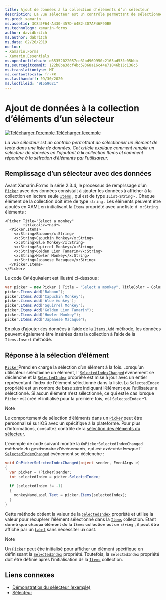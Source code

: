 ```yaml
---
title: Ajout de données à la collection d’éléments d’un sélecteur
description: La vue sélecteur est un contrôle permettant de sélectionner un élément de texte dans une liste de données. Cet article explique comment remplir un sélecteur de données en l’ajoutant à la collection Items et comment répondre à la sélection d’éléments par l’utilisateur.
ms.prod: xamarin
ms.assetid: 3C840F64-A430-457D-A4B2-3D7AF46F9DBE
ms.technology: xamarin-forms
author: davidbritch
ms.author: dabritch
ms.date: 02/26/2019
no-loc:
- Xamarin.Forms
- Xamarin.Essentials
ms.openlocfilehash: d65352022057ce32bd969950c2165ad530c05bbb
ms.sourcegitcommit: 122b8ba3dcf4bc59368a16c44e71846b11c136c5
ms.translationtype: MT
ms.contentlocale: fr-FR
ms.lasthandoff: 09/30/2020
ms.locfileid: "91559621"
---
```

# <a name="adding-data-to-a-pickers-items-collection"></a>Ajout de données à la collection d’éléments d’un sélecteur

[![Télécharger l’exemple](~/media/shared/download.png) Télécharger l’exemple](https://docs.microsoft.com/samples/xamarin/xamarin-forms-samples/userinterface-pickerdemo)

_La vue sélecteur est un contrôle permettant de sélectionner un élément de texte dans une liste de données. Cet article explique comment remplir un sélecteur de données en l’ajoutant à la collection Items et comment répondre à la sélection d’éléments par l’utilisateur._

## <a name="populating-a-picker-with-data"></a>Remplissage d’un sélecteur avec des données

Avant Xamarin.Forms la série 2.3.4, le processus de remplissage d’un [`Picker`](xref:Xamarin.Forms.Picker) avec des données consistait à ajouter les données à afficher à la collection en lecture seule [`Items`](xref:Xamarin.Forms.Picker.Items) , qui est de type `IList<string>` . Chaque élément de la collection doit être de type `string` . Les éléments peuvent être ajoutés en XAML en initialisant la `Items` propriété avec une liste d' `x:String` éléments :

```xaml
<Picker Title="Select a monkey"
        TitleColor="Red">
  <Picker.Items>
    <x:String>Baboon</x:String>
    <x:String>Capuchin Monkey</x:String>
    <x:String>Blue Monkey</x:String>
    <x:String>Squirrel Monkey</x:String>
    <x:String>Golden Lion Tamarin</x:String>
    <x:String>Howler Monkey</x:String>
    <x:String>Japanese Macaque</x:String>
  </Picker.Items>
</Picker>
```

Le code C# équivalent est illustré ci-dessous :

```csharp
var picker = new Picker { Title = "Select a monkey", TitleColor = Color.Red };
picker.Items.Add("Baboon");
picker.Items.Add("Capuchin Monkey");
picker.Items.Add("Blue Monkey");
picker.Items.Add("Squirrel Monkey");
picker.Items.Add("Golden Lion Tamarin");
picker.Items.Add("Howler Monkey");
picker.Items.Add("Japanese Macaque");
```

En plus d’ajouter des données à l’aide de la `Items.Add` méthode, les données peuvent également être insérées dans la collection à l’aide de la `Items.Insert` méthode.

## <a name="responding-to-item-selection"></a>Réponse à la sélection d’élément

[`Picker`](xref:Xamarin.Forms.Picker)Prend en charge la sélection d’un élément à la fois. Lorsqu’un utilisateur sélectionne un élément, l' [`SelectedIndexChanged`](xref:Xamarin.Forms.Picker.SelectedIndexChanged) événement se déclenche et la [`SelectedIndex`](xref:Xamarin.Forms.Picker.SelectedIndex) propriété est mise à jour avec un entier représentant l’index de l’élément sélectionné dans la liste. La `SelectedIndex` propriété est un nombre de base zéro indiquant l’élément que l’utilisateur a sélectionné. Si aucun élément n’est sélectionné, ce qui est le cas lorsque `Picker` est créé et initialisé pour la première fois, est `SelectedIndex` -1.

> [!NOTE]
> Le comportement de sélection d’éléments dans un [`Picker`](xref:Xamarin.Forms.Picker) peut être personnalisé sur iOS avec un spécifique à la plateforme. Pour plus d’informations, consultez contrôle de la [sélection des éléments du sélecteur](~/xamarin-forms/platform/ios/picker-selection.md).

L’exemple de code suivant montre la `OnPickerSelectedIndexChanged` méthode du gestionnaire d’événements, qui est exécutée lorsque l' [`SelectedIndexChanged`](xref:Xamarin.Forms.Picker.SelectedIndexChanged) événement se déclenche :

```csharp
void OnPickerSelectedIndexChanged(object sender, EventArgs e)
{
  var picker = (Picker)sender;
  int selectedIndex = picker.SelectedIndex;

  if (selectedIndex != -1)
  {
    monkeyNameLabel.Text = picker.Items[selectedIndex];
  }
}
```

Cette méthode obtient la valeur de la [`SelectedIndex`](xref:Xamarin.Forms.Picker.SelectedIndex) propriété et utilise la valeur pour récupérer l’élément sélectionné dans la [`Items`](xref:Xamarin.Forms.Picker.Items) collection. Étant donné que chaque élément de la `Items` collection est un `string` , il peut être affiché par un [`Label`](xref:Xamarin.Forms.Label) sans nécessiter un cast.

> [!NOTE]
> Un [`Picker`](xref:Xamarin.Forms.Picker) peut être initialisé pour afficher un élément spécifique en définissant la [`SelectedIndex`](xref:Xamarin.Forms.Picker.SelectedIndex) propriété. Toutefois, la `SelectedIndex` propriété doit être définie après l’initialisation de la [`Items`](xref:Xamarin.Forms.Picker.Items) collection.

## <a name="related-links"></a>Liens connexes

- [Démonstration du sélecteur (exemple)](/samples/xamarin/xamarin-forms-samples/userinterface-pickerdemo)
- [Sélecteur](xref:Xamarin.Forms.Picker)